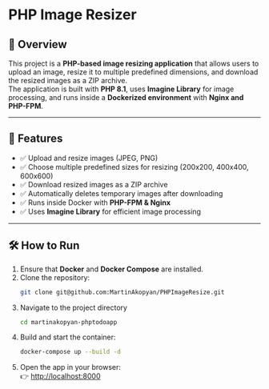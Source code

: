 # PHP Image Resizer

## 📌 Overview
This project is a **PHP-based image resizing application** that allows users to upload an image, resize it to multiple predefined dimensions, and download the resized images as a ZIP archive.  
The application is built with **PHP 8.1**, uses **Imagine Library** for image processing, and runs inside a **Dockerized environment** with **Nginx and PHP-FPM**.

---

## 🚀 Features
- ✅ Upload and resize images (JPEG, PNG)
- ✅ Choose multiple predefined sizes for resizing (200x200, 400x400, 600x600)
- ✅ Download resized images as a ZIP archive
- ✅ Automatically deletes temporary images after downloading
- ✅ Runs inside Docker with **PHP-FPM & Nginx**
- ✅ Uses **Imagine Library** for efficient image processing

---

## 🛠 How to Run  

1. Ensure that **Docker** and **Docker Compose** are installed.  
2. Clone the repository:  
   ```bash
   git clone git@github.com:MartinAkopyan/PHPImageResize.git
3. Navigate to the project directory
   ```bash
   cd martinakopyan-phptodoapp
4. Build and start the container:
   ```bash
   docker-compose up --build -d
5. Open the app in your browser:  
   👉 [http://localhost:8000](http://localhost:8000)
